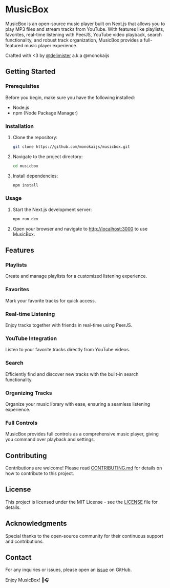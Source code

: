 # MusicBox

MusicBox is an open-source music player built on Next.js that allows you to play MP3 files and stream tracks from YouTube. With features like playlists, favorites, real-time listening with PeerJS, YouTube video playback, search functionality, and robust track organization, MusicBox provides a full-featured music player experience.

Crafted with <3 by [@delimister](https://delimister.com) a.k.a @monokaijs

## Getting Started

### Prerequisites

Before you begin, make sure you have the following installed:

- Node.js
- npm (Node Package Manager)

### Installation

1. Clone the repository:

   ```bash
   git clone https://github.com/monokaijs/musicbox.git
   ```

2. Navigate to the project directory:

   ```bash
   cd musicbox
   ```

3. Install dependencies:

   ```bash
   npm install
   ```

### Usage

1. Start the Next.js development server:

   ```bash
   npm run dev
   ```

2. Open your browser and navigate to [http://localhost:3000](http://localhost:3000) to use MusicBox.

## Features

### Playlists

Create and manage playlists for a customized listening experience.

### Favorites

Mark your favorite tracks for quick access.

### Real-time Listening

Enjoy tracks together with friends in real-time using PeerJS.

### YouTube Integration

Listen to your favorite tracks directly from YouTube videos.

### Search

Efficiently find and discover new tracks with the built-in search functionality.

### Organizing Tracks

Organize your music library with ease, ensuring a seamless listening experience.

### Full Controls

MusicBox provides full controls as a comprehensive music player, giving you command over playback and settings.

## Contributing

Contributions are welcome! Please read [CONTRIBUTING.md](CONTRIBUTING.md) for details on how to contribute to this project.

## License

This project is licensed under the MIT License - see the [LICENSE](LICENSE) file for details.

## Acknowledgments

Special thanks to the open-source community for their continuous support and contributions.

## Contact

For any inquiries or issues, please open an [issue](https://github.com/monokaijs/musicbox/issues) on GitHub.

Enjoy MusicBox! 🎵🎧
